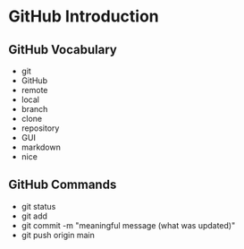 # GitHub Introduction

## GitHub Vocabulary
- git
- GitHub
- remote
- local
- branch
- clone
- repository
- GUI
- markdown
- nice

## GitHub Commands
- git status
- git add <file name>
- git commit -m "meaningful message (what was updated)"
- git push origin main
